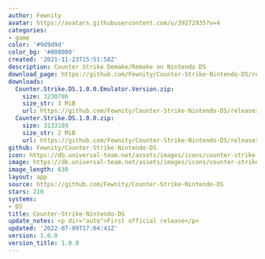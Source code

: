 ```yaml
---
author: Fewnity
avatar: https://avatars.githubusercontent.com/u/39272935?v=4
categories:
- game
color: '#9d9d9d'
color_bg: '#808080'
created: '2021-11-23T15:51:58Z'
description: Counter Strike Demake/Remake on Nintendo DS
download_page: https://github.com/Fewnity/Counter-Strike-Nintendo-DS/releases
downloads:
  Counter.Strike.DS.1.0.0.Emulator.Version.zip:
    size: 3230786
    size_str: 3 MiB
    url: https://github.com/Fewnity/Counter-Strike-Nintendo-DS/releases/download/1.0.0/Counter.Strike.DS.1.0.0.Emulator.Version.zip
  Counter.Strike.DS.1.0.0.zip:
    size: 3133189
    size_str: 2 MiB
    url: https://github.com/Fewnity/Counter-Strike-Nintendo-DS/releases/download/1.0.0/Counter.Strike.DS.1.0.0.zip
github: Fewnity/Counter-Strike-Nintendo-DS
icon: https://db.universal-team.net/assets/images/icons/counter-strike-nintendo-ds.png
image: https://db.universal-team.net/assets/images/icons/counter-strike-nintendo-ds.png
image_length: 630
layout: app
source: https://github.com/Fewnity/Counter-Strike-Nintendo-DS
stars: 210
systems:
- DS
title: Counter-Strike-Nintendo-DS
update_notes: <p dir="auto">First official release</p>
updated: '2022-07-09T17:04:41Z'
version: 1.0.0
version_title: 1.0.0
---
```

